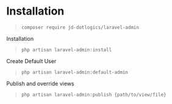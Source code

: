 # Installation

>`composer require jd-dotlogics/laravel-admin`

Installation
>`php artisan laravel-admin:install`


Create Default User
>`php artisan laravel-admin:default-admin`

Publish and override views
>`php artisan laravel-admin:publish {path/to/view/file}`